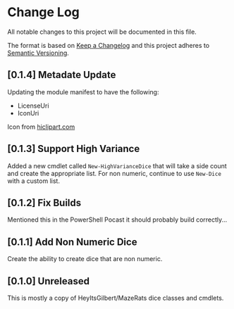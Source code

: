 # Change Log

All notable changes to this project will be documented in this file.

The format is based on [Keep a Changelog](http://keepachangelog.com/)
and this project adheres to [Semantic Versioning](http://semver.org/).

## [0.1.4] Metadate Update

Updating the module manifest to have the following:

- LicenseUri
- IconUri

Icon from [hiclipart.com](https://www.hiclipart.com/free-transparent-background-png-clipart-pvmww)

## [0.1.3] Support High Variance

Added a new cmdlet called `New-HighVarianceDice` that will take a side count and
create the appropriate list. For non numeric, continue to use `New-Dice` with a
custom list.

## [0.1.2] Fix Builds

Mentioned this in the PowerShell Pocast it should probably build correctly...

## [0.1.1] Add Non Numeric Dice

Create the ability to create dice that are non numeric.

## [0.1.0] Unreleased

This is mostly a copy of HeyItsGilbert/MazeRats dice classes and cmdlets.
